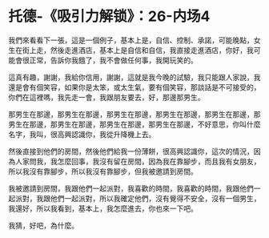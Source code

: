 # 托德-《吸引力解锁》：26-内场4

我們來看看下一張，這是一個例子，基本上是，自信、控制、承諾，可能晚點，女生在街上走，然後走進酒店，基本上是自信和自信，我直接走進酒店，你好，我可能會很正常，告訴你我餓了，我不會做任何事，我開玩笑的。

這真有趣，謝謝，我給你信用，謝謝，這就是我今晚的試驗，我只能跟人家說，我還是會有個笑容，如果你是太笨，或太生氣，要有個笑容，那談話是不可接受的，你們在這裡嗎，我先走一會，我跟朋友要去，好，那邊那男生。

那男生在那邊，那男生在那邊，那男生在那邊，那男生在那邊，那男生在那邊，那男生在那邊，那男生在那邊，那男生在那邊，那男生在那邊，不好意思，你叫什麼名字，我叫，很高興認識你，我從升降機上去。

然後直接到他們的房間，然後他們給我一份薄餅，很高興認識你，這次的情況，因為人家問我，我怎麼回事，我沒有留在房間，因為我在靠腳步，而且我有女朋友，所以我沒有靠腳步，所以我沒有靠腳步，但我被邀請到房間。

我被邀請到房間，我跟他們一起派對，我喜歡的時間，我喜歡的時間，我跟他們一起派對，我跟他們一起派對，所以我確定他們，沒有覺得不安全，沒有一個男生，我還好，所以我看到，基本上，我怎麼進去，你也來一下吧。

我猜，好吧，為什麼。